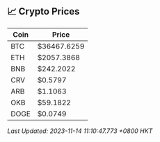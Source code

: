 ## 📈 Crypto Prices

| Coin | Price |
| ---- | ----- |
| BTC | $36467.6259 |
| ETH | $2057.3868 |
| BNB | $242.2022 |
| CRV | $0.5797 |
| ARB | $1.1063 |
| OKB | $59.1822 |
| DOGE | $0.0749 |

_Last Updated: 2023-11-14 11:10:47.773 +0800 HKT_